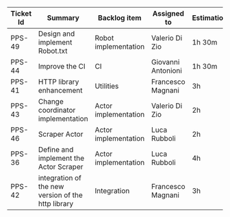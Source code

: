 | Ticket Id | Summary                                                       | Backlog item         | Assigned to                                                         | Estimation | Actual | Type          |
|-----------|---------------------------------------------------------------|----------------------|---------------------------------------------------------------------|------------|--------|---------------|
| PPS-49    | Design and implement Robot.txt                                | Robot implementation | Valerio Di Zio                                                      | 1h 30m     | 2h     | Design        |
| PPS-44    | Improve the CI                                                | CI                   | Giovanni Antonioni                                                  | 1h 30m     | 1h     | Configuration |
| PPS-41    | HTTP library enhancement                                      | Utilities            | Francesco Magnani                                                   | 3h         | 3h     | Enhancement   |
| PPS-43    | Change coordinator implementation                             | Actor implementation | Valerio Di Zio                                                      | 2h         | 2h     | Dev           |
| PPS-46    | Scraper Actor                                                 | Actor implementation | Luca Rubboli                                                        | 2h         | 2h     | Dev           |
| PPS-36    | Define and implement the Actor Scraper                        | Actor implementation | Luca Rubboli                                                        | 4h         | 4h     | Design        |
| PPS-42    | integration of the new version of the http library            | Integration          | Francesco Magnani                                                   | 3h         | 2h     | Integration   |